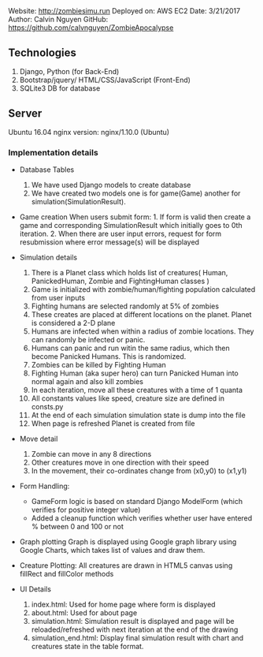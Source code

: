 
##
Website: http://zombiesimu.run
Deployed on: AWS EC2
Date: 3/21/2017
Author: Calvin Nguyen
GitHub: https://github.com/calvnguyen/ZombieApocalypse

## Technologies
1. Django, Python (for Back-End)
2. Bootstrap/jquery/ HTML/CSS/JavaScript (Front-End)
3. SQLite3 DB for database

## Server 
 Ubuntu 16.04
 nginx version: nginx/1.10.0 (Ubuntu)

### Implementation details

* Database Tables
    1. We have used Django models to create database
    2. We have created two models one is for game(Game) another for simulation(SimulationResult).

* Game creation
    When users submit form:
       1. If form is valid then create a game and corresponding SimulationResult which initially goes to 0th iteration.
       2. When there are user input errors, request for form resubmission where error message(s) will be displayed

* Simulation details
    1. There is a Planet class which holds list of creatures( Human, PanickedHuman, Zombie and FightingHuman classes )
    2. Game is initialized with zombie/human/fighting population calculated from user inputs
    3. Fighting humans are selected randomly at 5% of zombies
    4. These creates are placed at different locations on the planet. Planet is considered a 2-D plane
    5. Humans are infected when within a radius of zombie locations. They can randomly be infected or panic.
    6. Humans can panic and run witin the same radius, which then become Panicked Humans. This is randomized.
    7. Zombies can be killed by Fighting Human
    8. Fighting Human (aka super hero) can turn Panicked Human into normal again and also kill zombies
    9. In each iteration, move all these creatures with a time of 1 quanta
   10. All constants values like speed, creature size are defined in consts.py
   11. At the end of each simulation simulation state is dump into the file
   12. When page is refreshed Planet is created from file


* Move detail
    1. Zombie can move in any 8 directions
    2. Other creatures move in one direction with their speed
    3. In the movement, their co-ordinates change from (x0,y0) to (x1,y1)

* Form Handling:
   * GameForm logic is based on standard Django ModelForm (which verifies for positive integer value)
   * Added a cleanup function which verifies whether user have entered % between 0 and 100 or not


* Graph plotting
    Graph is displayed using Google graph library using Google Charts, which takes list of values and draw them.

* Creature Plotting:
    All creatures are drawn in HTML5 canvas using fillRect and fillColor methods

* UI Details
    1. index.html: Used for home page where form is displayed
    2. about.html: Used for about page
    3. simulation.html: Simulation result is displayed and page will be reloaded/refreshed with next iteration  at the end of the drawing
    4. simulation_end.html: Display final simulation result with chart and creatures state in the table format.

